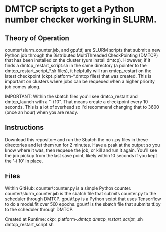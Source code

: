 # DMTCP scripts to get a Python number checker working in SLURM.

## Theory of Operation
counter\slurm_counter.job, and gpu\tf, are SLURM scripts that submit a new Python job through the Distributed MultiThreaded CheckPointing (DMTCP) that has been installed on the cluster (yum install dmtcp). However, if it finds a dmtcp_restart_script.sh in the same directory (a pointer to the dmtcp_restart_script_\*.sh files), it helpfully will run dmtcp_restart on the latest checkpoint (ckpt_platform-\*.dmtcp files) that was created. This is important on clusters where jobs can be requeued when a higher priority job comes along.

IMPORTANT: Within the sbatch files you'll see dmtcp_restart and dmtcp_launch with a "-i 10". That means create a checkpoint every 10 seconds. This is a lot of overhead so I'd recommend changing that to 3600 (once an hour) when you are ready.

## Instructions
Download this repository and run the Sbatch the non .py files in these directories and let them run for 2 minutes. Have a peak at the output so you know where it was, then requeue the job, or kill and run it again. You'll see the job pickup from the last save point, likely within 10 seconds if you kept the '-i 10' in place.

## Files
Within GitHub:
counter\counter.py is a simple Python counter.
counter\slurm_counter.job is the sbatch file that submits counter.py to the scheduler through DMTCP. 
gpu\tf.py is a Python script that uses Tensorflow to do a model.fit over 500 epochs.
gpu\tf is the sbatch file that submits tf.py to the scheduler through DMTCP.

Created at Runtime:
ckpt_platform-*.dmtcp
dmtcp_restart_script_*.sh
dmtcp_restart_script.sh

